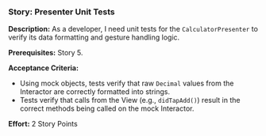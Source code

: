 ### Story: Presenter Unit Tests

**Description:** As a developer, I need unit tests for the `CalculatorPresenter` to verify its data formatting and gesture handling logic.

**Prerequisites:** Story 5.

**Acceptance Criteria:**
*   Using mock objects, tests verify that raw `Decimal` values from the Interactor are correctly formatted into strings.
*   Tests verify that calls from the View (e.g., `didTapAdd()`) result in the correct methods being called on the mock Interactor.

**Effort:** 2 Story Points
